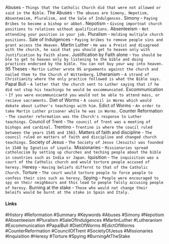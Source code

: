 Abuses - `Things that the Catholic Church did that were not allowed or said in the Bible.`
The Abuses - `The abuses are Simony, Nepotism, Absenteeism, Pluralism, and the Sale of Indulgences.`
Simony - `Paying Bribes to become a bishop or abbot.`
Nepotism - `Giving importnat church positions to relatives without qualifications.`
Absenteeism - `Not attending your position in your job.`
Pluralism - `Holding multiple church positions.`
Sale of Indulgences - `Paying bribes to remove people sins and grant access the Heaven.`
Martin Luther - `He was a Preist and disagreed with the church, he said that you should get to heaven only with Justification by Faith alone.`
Justification by Faith alone - `You should be ble to get to heaven only by listening to the bible and doing practices endorsed by the bible. You can not buy your way into heaven.`
95 Theses - `Martin Luther wrote 95 arguements against the church and nailed them to the Church of Wittenberg.`
Ltheranism - `A strand of Christianity where the only practice followed is what the Bible says.`
Papal Bull - `A letter that the church sent to Luther saying that if he did not stop his teachings he would be excommuncated.`
Excommunication - `If you were excommunicaetd you would not be able to attend mass, or recieve sacraments.`
Diet of Worms - `A council in Worms which would debate about Luther's teachings with him.`
Edict of Worms - `An order to take Martin Luther prisoner while he was in Worms.`
Counter Reformation - `The counter reformation was the Church's response to Luther teachings.`
Council of Trent - `The council of Trent was a meeting of bishops and cardinal.`
Trentino - `Trentino is where the coucil ruled between the years 1545 and 1563.`
Matters of faith and discipline - `The council ruled on matters of faith and discipline and changed church teachings.`
Society of Jesus - `The Society of Jesus (Jesuits) was founded in 1540 by Ignatius of Loyola.`
Missionaries - `Missionaries spread catholocism by setting up churches and teching people about the bible in countries such as India or Japan.`
Iquisition - `The inquisition was a court of the Catholic church and would torture people accused of heresy.`
Heresy - `Having beliefs differnt to that of the Catholic Church.`
Torture - `The court would torture people to force people to confess their sins such as heresy.`
Spying - `People were encouraged to spy on their neighbours and this lead to people falsly accusing people of heresy.`
Burning at the stake - `Those who would not change their beleifs would be burnt at the stake in Spain and Italy.`

#### Links
#History #Reformation #Summary #Keywords #Abuses #Simony #Nepotism #Absenteeism #Pluralism #SaleOfIndulgences #MartinLuther  #Lutheranism #Excommunication  #PapalBull #DietOfWorms #EdictOfWorms #CounterReformation #CouncilOfTrent #SocietyOfJesus #Missionaries #Inquisition #Heresy #Torture #Spying #BurningAtTheStake
